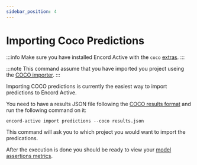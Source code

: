 ```yaml
---
sidebar_position: 4
---
```


# Importing Coco Predictions

:::info
Make sure you have installed Encord Active with the `coco` [extras](/installation#coco-extras).
:::

:::note
This command assume that you have imported you project useing the [COCO importer](/cli/import-coco-project).
:::

Importing COCO predictions is currently the easiest way to import predictions to Encord Active.

You need to have a results JSON file following the [COCO results format](https://cocodataset.org/#format-results) and run the following command on it:

```shell
encord-active import predictions --coco results.json
```

This command will ask you to which project you would want to import the predications.

After the execution is done you should be ready to view your [model assertions metrics](/category/model-assertions).
